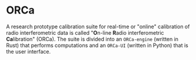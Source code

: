 # ORCa
A research prototype calibration suite for real-time or "online" calibration of radio interferometric data is called "**O**n-line **R**adio interferometric **Ca**libration" (ORCa). The suite is divided into an `ORCa-engine` (written in Rust) that performs computations and an `ORCa-UI` (written in Python) that is the user interface. 
